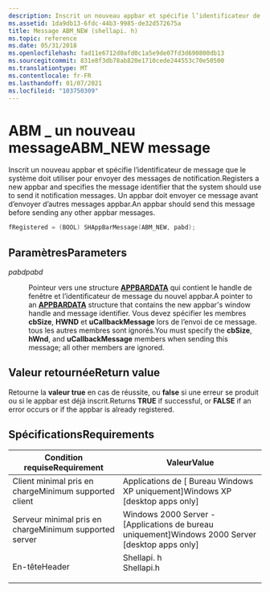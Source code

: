 ```yaml
---
description: Inscrit un nouveau appbar et spécifie l’identificateur de message que le système doit utiliser pour envoyer des messages de notification. Un appbar doit envoyer ce message avant d’envoyer d’autres messages appbar.
ms.assetid: 1da9db13-6fdc-44b3-9985-de32d572675a
title: Message ABM_NEW (shellapi. h)
ms.topic: reference
ms.date: 05/31/2018
ms.openlocfilehash: fad11e6712d0afd0c1a5e9de07fd3d690800db13
ms.sourcegitcommit: 831e8f3db78ab820e1710cede244553c70e50500
ms.translationtype: MT
ms.contentlocale: fr-FR
ms.lasthandoff: 01/07/2021
ms.locfileid: "103750309"
---
```

# <a name="abm_new-message"></a><span data-ttu-id="dd0f3-104">ABM \_ un nouveau message</span><span class="sxs-lookup"><span data-stu-id="dd0f3-104">ABM\_NEW message</span></span>

<span data-ttu-id="dd0f3-105">Inscrit un nouveau appbar et spécifie l’identificateur de message que le système doit utiliser pour envoyer des messages de notification.</span><span class="sxs-lookup"><span data-stu-id="dd0f3-105">Registers a new appbar and specifies the message identifier that the system should use to send it notification messages.</span></span> <span data-ttu-id="dd0f3-106">Un appbar doit envoyer ce message avant d’envoyer d’autres messages appbar.</span><span class="sxs-lookup"><span data-stu-id="dd0f3-106">An appbar should send this message before sending any other appbar messages.</span></span>


```C++
fRegistered = (BOOL) SHAppBarMessage(ABM_NEW, pabd); 
```



## <a name="parameters"></a><span data-ttu-id="dd0f3-107">Paramètres</span><span class="sxs-lookup"><span data-stu-id="dd0f3-107">Parameters</span></span>

<dl> <dt>

<span data-ttu-id="dd0f3-108">*pabd*</span><span class="sxs-lookup"><span data-stu-id="dd0f3-108">*pabd*</span></span> 
</dt> <dd>

<span data-ttu-id="dd0f3-109">Pointeur vers une structure [**APPBARDATA**](/windows/desktop/api/Shellapi/ns-shellapi-appbardata) qui contient le handle de fenêtre et l’identificateur de message du nouvel appbar.</span><span class="sxs-lookup"><span data-stu-id="dd0f3-109">A pointer to an [**APPBARDATA**](/windows/desktop/api/Shellapi/ns-shellapi-appbardata) structure that contains the new appbar's window handle and message identifier.</span></span> <span data-ttu-id="dd0f3-110">Vous devez spécifier les membres **cbSize**, **HWND** et **uCallbackMessage** lors de l’envoi de ce message. tous les autres membres sont ignorés.</span><span class="sxs-lookup"><span data-stu-id="dd0f3-110">You must specify the **cbSize**, **hWnd**, and **uCallbackMessage** members when sending this message; all other members are ignored.</span></span>

</dd> </dl>

## <a name="return-value"></a><span data-ttu-id="dd0f3-111">Valeur retournée</span><span class="sxs-lookup"><span data-stu-id="dd0f3-111">Return value</span></span>

<span data-ttu-id="dd0f3-112">Retourne la **valeur true** en cas de réussite, ou **false** si une erreur se produit ou si le appbar est déjà inscrit.</span><span class="sxs-lookup"><span data-stu-id="dd0f3-112">Returns **TRUE** if successful, or **FALSE** if an error occurs or if the appbar is already registered.</span></span>

## <a name="requirements"></a><span data-ttu-id="dd0f3-113">Spécifications</span><span class="sxs-lookup"><span data-stu-id="dd0f3-113">Requirements</span></span>



| <span data-ttu-id="dd0f3-114">Condition requise</span><span class="sxs-lookup"><span data-stu-id="dd0f3-114">Requirement</span></span> | <span data-ttu-id="dd0f3-115">Valeur</span><span class="sxs-lookup"><span data-stu-id="dd0f3-115">Value</span></span> |
|-------------------------------------|---------------------------------------------------------------------------------------|
| <span data-ttu-id="dd0f3-116">Client minimal pris en charge</span><span class="sxs-lookup"><span data-stu-id="dd0f3-116">Minimum supported client</span></span><br/> | <span data-ttu-id="dd0f3-117">Applications de \[ Bureau Windows XP uniquement\]</span><span class="sxs-lookup"><span data-stu-id="dd0f3-117">Windows XP \[desktop apps only\]</span></span><br/>                                           |
| <span data-ttu-id="dd0f3-118">Serveur minimal pris en charge</span><span class="sxs-lookup"><span data-stu-id="dd0f3-118">Minimum supported server</span></span><br/> | <span data-ttu-id="dd0f3-119">Windows 2000 Server - \[Applications de bureau uniquement\]</span><span class="sxs-lookup"><span data-stu-id="dd0f3-119">Windows 2000 Server \[desktop apps only\]</span></span><br/>                                  |
| <span data-ttu-id="dd0f3-120">En-tête</span><span class="sxs-lookup"><span data-stu-id="dd0f3-120">Header</span></span><br/>                   | <dl> <span data-ttu-id="dd0f3-121"><dt>Shellapi. h</dt></span><span class="sxs-lookup"><span data-stu-id="dd0f3-121"><dt>Shellapi.h</dt></span></span> </dl> |



 

 




